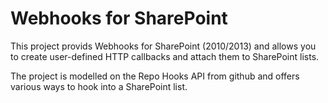 Webhooks for SharePoint
===

This project provids Webhooks for SharePoint (2010/2013) and allows you to create user-defined HTTP callbacks and attach them to SharePoint lists.

The project is modelled on the Repo Hooks API from github and offers various ways to hook into a SharePoint list.
